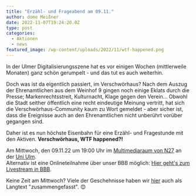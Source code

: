 ```yaml
---
title: "Erzähl- und Frageabend am 09.11."
author: dome Meißner
date: 2022-11-07T19:24:20.0Z
type: post
categories:
  - Aktionen
  - news
featured_image: /wp-content/uploads/2022/11/wtf-happened.png
---
```


In der Ulmer Digitalisierungsszene hat es vor einigen Wochen (mittlerweile Monaten) ganz schön gerumpelt - und das tut es auch weiterhin.


Doch was ist da eigentlich passiert, im Verschwörhaus?
Nach dem Auszug der Ehrenamtlichen aus dem Weinhof 9 gingen noch einige Eklats durch die Presse; Markenrechtsstreit, Kulturnacht, Klage gegen den Verein…
Obwohl die Stadt seither öffentlich eine recht eindeutige Meinung vertritt, hat sich die Verschwörhaus-Community kaum zu Wort gemeldet - aber sicher ist, dass die Ereignisse auch an den Ehrenamtlichen nicht unberührt vorüber gegangen sind.



Daher ist es nun höchste Eisenbahn für eine Erzähl- und Fragestunde mit den Aktiven.
**Verschwörhaus, WTF happened?!**<br>

Am Mittwoch, den 09.11.22 um 19:00 Uhr im [Multimediaraum von N27](https://www.uni-ulm.de/einrichtungen/kiz/weiteres/campus-navigation/hoersaalfinder/multimediaraum-n27/n27-2059-multimediaraum/) an der [Uni Ulm](https://www.openstreetmap.org/?mlat=48.42362&mlon=9.95704#map=19/48.42362/9.95704&layers=N).<br>
Alternativ ist eine Onlineteilnahme über unser BBB möglich: [Hier geht's zum Livestream in BBB](https://bbb.verschwoer.haus/b/wtf-happened).

Keine Zeit am Mittwoch? Viele der Geschehnisse haben wir [hier](/update-2022) auch als Langtext "zusammengefasst". 😊
